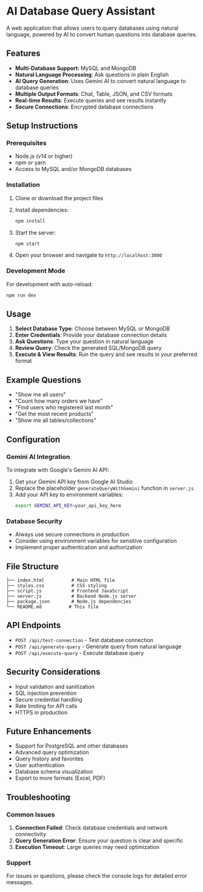 # AI Database Query Assistant

A web application that allows users to query databases using natural language, powered by AI to convert human questions into database queries.

## Features

- **Multi-Database Support**: MySQL and MongoDB
- **Natural Language Processing**: Ask questions in plain English
- **AI Query Generation**: Uses Gemini AI to convert natural language to database queries
- **Multiple Output Formats**: Chat, Table, JSON, and CSV formats
- **Real-time Results**: Execute queries and see results instantly
- **Secure Connections**: Encrypted database connections

## Setup Instructions

### Prerequisites

- Node.js (v14 or higher)
- npm or yarn
- Access to MySQL and/or MongoDB databases

### Installation

1. Clone or download the project files
2. Install dependencies:
   ```bash
   npm install
   ```

3. Start the server:
   ```bash
   npm start
   ```

4. Open your browser and navigate to `http://localhost:3000`

### Development Mode

For development with auto-reload:
```bash
npm run dev
```

## Usage

1. **Select Database Type**: Choose between MySQL or MongoDB
2. **Enter Credentials**: Provide your database connection details
3. **Ask Questions**: Type your question in natural language
4. **Review Query**: Check the generated SQL/MongoDB query
5. **Execute & View Results**: Run the query and see results in your preferred format

## Example Questions

- "Show me all users"
- "Count how many orders we have"
- "Find users who registered last month"
- "Get the most recent products"
- "Show me all tables/collections"

## Configuration

### Gemini AI Integration

To integrate with Google's Gemini AI API:

1. Get your Gemini API key from Google AI Studio
2. Replace the placeholder `generateQueryWithGemini` function in `server.js`
3. Add your API key to environment variables:
   ```bash
   export GEMINI_API_KEY=your_api_key_here
   ```

### Database Security

- Always use secure connections in production
- Consider using environment variables for sensitive configuration
- Implement proper authentication and authorization

## File Structure

```
├── index.html          # Main HTML file
├── styles.css          # CSS styling
├── script.js           # Frontend JavaScript
├── server.js           # Backend Node.js server
├── package.json        # Node.js dependencies
└── README.md          # This file
```

## API Endpoints

- `POST /api/test-connection` - Test database connection
- `POST /api/generate-query` - Generate query from natural language
- `POST /api/execute-query` - Execute database query

## Security Considerations

- Input validation and sanitization
- SQL injection prevention
- Secure credential handling
- Rate limiting for API calls
- HTTPS in production

## Future Enhancements

- Support for PostgreSQL and other databases
- Advanced query optimization
- Query history and favorites
- User authentication
- Database schema visualization
- Export to more formats (Excel, PDF)

## Troubleshooting

### Common Issues

1. **Connection Failed**: Check database credentials and network connectivity
2. **Query Generation Error**: Ensure your question is clear and specific
3. **Execution Timeout**: Large queries may need optimization

### Support

For issues or questions, please check the console logs for detailed error messages.